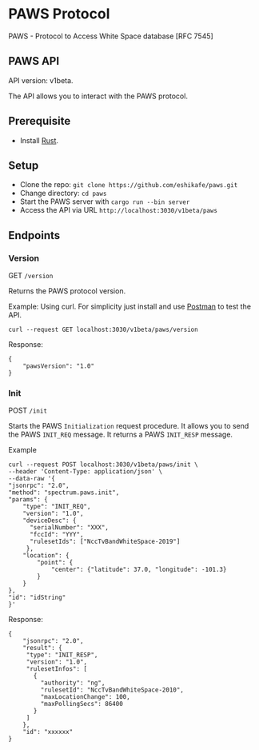 # PAWS Protocol

PAWS - Protocol to Access White Space database [RFC 7545]

## PAWS API

API version: v1beta.

The API allows you to interact with the PAWS protocol.

## Prerequisite

- Install [Rust](https://www.rust-lang.org/tools/install).

## Setup

- Clone the repo: `git clone https://github.com/eshikafe/paws.git`
- Change directory: `cd paws`
- Start the PAWS server with `cargo run --bin server`
- Access the API via URL `http://localhost:3030/v1beta/paws`

## Endpoints

### Version

GET `/version`

Returns the PAWS protocol version.

Example: Using curl. For simplicity just install and use [Postman](https://www.postman.com/) to test the API.

```
curl --request GET localhost:3030/v1beta/paws/version
```

Response:

```
{
    "pawsVersion": "1.0"
}

```

### Init

POST `/init`

Starts the PAWS `Initialization` request procedure. It allows you to send the PAWS `INIT_REQ` message. It returns a PAWS `INIT_RESP` message.

Example

```
curl --request POST localhost:3030/v1beta/paws/init \
--header 'Content-Type: application/json' \
--data-raw '{
"jsonrpc": "2.0",
"method": "spectrum.paws.init",
"params": {
    "type": "INIT_REQ",
    "version": "1.0",
    "deviceDesc": {
      "serialNumber": "XXX",
      "fccId": "YYY",
      "rulesetIds": ["NccTvBandWhiteSpace-2019"]
     },
    "location": {
        "point": {
            "center": {"latitude": 37.0, "longitude": -101.3}
        }
    }
},
"id": "idString"
}'
```

Response:

```
{
    "jsonrpc": "2.0",
    "result": {
     "type": "INIT_RESP",
     "version": "1.0",
     "rulesetInfos": [
       {
         "authority": "ng",
         "rulesetId": "NccTvBandWhiteSpace-2010",
         "maxLocationChange": 100,
         "maxPollingSecs": 86400
       }
     ]
    },
    "id": "xxxxxx"
}

```
